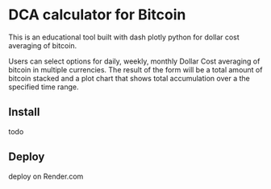 # DCA calculator for Bitcoin

This is an educational tool built with dash plotly python for dollar cost averaging of bitcoin. 

Users can select options for daily, weekly, monthly Dollar Cost averaging of bitcoin in multiple currencies. The result of the form will be a total amount of bitcoin stacked and a plot chart that shows total accumulation over a the specified time range. 

## Install

todo

## Deploy

deploy on Render.com

